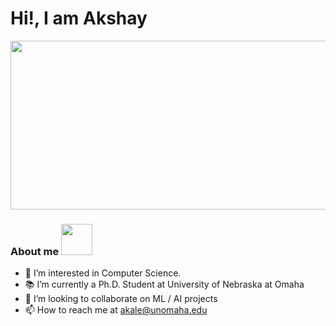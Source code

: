 

<h1> Hi!, I am Akshay</a> <img src="https://emojis.slackmojis.com/emojis/images/1531849430/4246/blob-sunglasses.gif?1531849430" width="15px"></h1>
</h1>
<img width="600" height="270" src="https://user-images.githubusercontent.com/7465916/171491986-440b639b-f7be-4174-93f1-b30b95ec4cd6.gif" align=center>
<!-- 
### 📬 Find me at
[![Github Badge](http://img.shields.io/badge/-Github-black?style=flat-square&logo=github&link=https://github.com/Defcon27/)](https://github.com/Defcon27/) 
[![Linkedin Badge](https://img.shields.io/badge/-LinkedIn-blue?style=flat-square&logo=Linkedin&logoColor=white&link=https://www.linkedin.com/in/hemanthkollipara/)](https://www.linkedin.com/in/hemanthkollipara)
[![Hackerrank Badge](https://img.shields.io/badge/-Hackerrank-2EC866?style=flat-square&logo=HackerRank&logoColor=white&link=https://www.hackerrank.com/Defcon27)](https://www.hackerrank.com/Defcon27)
[![Stackoverflow Badge](https://img.shields.io/badge/-Stack%20overflow-FE7A16?style=flat-square&logo=stack-overflow&logoColor=white&link=https://stackoverflow.com/users/11534375/hemanth-kollipara)](https://stackoverflow.com/users/11534375/hemanth-kollipara)
[![Gmail Badge](https://img.shields.io/badge/-Gmail-d14836?style=flat-square&logo=Gmail&logoColor=white&link=mailto:defcon.sentinal95@gmail.com)](mailto:defcon.sentinal95@gmail.com)
[![GeeksforGeeks Badge](https://img.shields.io/badge/-GeeksforGeeks-0F9D58?style=flat-square&logo=GeeksforGeeks&logoColor=white&link=https://auth.geeksforgeeks.org/user/hemanthkollipara/articles)](https://auth.geeksforgeeks.org/user/hemanthkollipara/articles) -->


### About me <img src="https://media.giphy.com/media/VgCDAzcKvsR6OM0uWg/giphy.gif" width="50"> 
- 👀 I’m interested in Computer Science. 
- 📚 I’m currently a Ph.D. Student at University of Nebraska at Omaha
- 💞️ I’m looking to collaborate on ML / AI projects
- 📫 How to reach me at akale@unomaha.edu



 <br/><br/>



<!-- 
## ⚡️ A Few Quick Facts

- 🔭 I’m currently working on NLP Project
- 🌱 I’m currently learning Java ☕ -->


<!-- - <img src="https://media.giphy.com/media/WUlplcMpOCEmTGBtBW/giphy.gif" width="30">  I enjoy working on
  - 📊 Machine Learning & Data Science
  - 🖼 Computer Vision
  - 🛠 DIY Raspberry Pi Projects
  - 🤖 Robotics
- 📝 I write technical blogs and articles
- 👯 I’m looking to collaborate on making hardware projects with Raspberry Pi or Nvidia Jetson Nano
- 🤔 I’m looking for help with Devops
- 💬 Ask me about Python, ML, CV, Raspi
- 📙 Check out my [Resume](https://www.linkedin.com/in/hemanthkollipara/)
- 🎉 Fun-Fact: I ❤️ Astrophysics and SpaceX🚀 and watch a lot Sci-Fi Movies🎬
 -->

<!-- 
<details>
  <summary>Some more stuff 😄</summary>
  
### 🖥️ My DevSetup
<img src="https://img.shields.io/badge/Legion-555555.svg?&style=flat-square&logo=Lenovo&logoColor=E2231A"> <img src="https://img.shields.io/badge/Windows-555555.svg?&style=flat-square&logo=windows&logoColor=0078D6"> <img src="https://img.shields.io/badge/Chrome-555555.svg?&style=flat-square&logo=google-chrome&logoColor=FABC0C"> <img src="https://img.shields.io/badge/VS Code-555555?style=flat-square&logo=visual-studio-code&logoColor=007ACC"> <img src="https://img.shields.io/badge/Terminal-555555.svg?&style=flat-square&logo=powershell&logoColor=white"> <img src="https://img.shields.io/badge/Jupyter-555555.svg?&style=flat-square&logo=jupyter&logoColor=F37626"> <img src="https://img.shields.io/badge/Spotify-555555.svg?&style=flat-square&logo=spotify&logoColor=1ED760"> 

### ⚙️ Some Tool and Tech I use
<code><img height="30" src="https://avatars0.githubusercontent.com/u/1525981?s=200&v=4"></code>
<code><img height="30" src="https://raw.githubusercontent.com/github/explore/80688e429a7d4ef2fca1e82350fe8e3517d3494d/topics/cpp/cpp.png"></code>
<code><img height="30" src="https://raw.githubusercontent.com/github/explore/80688e429a7d4ef2fca1e82350fe8e3517d3494d/topics/javascript/javascript.png"></code>
<code><img height="30" src="https://avatars3.githubusercontent.com/u/9950313?s=200&v=4"></code>
  <code><img height="30" src="https://avatars1.githubusercontent.com/u/45120?s=200&v=4"></code>
<code><img height="30" src="https://raw.githubusercontent.com/github/explore/80688e429a7d4ef2fca1e82350fe8e3517d3494d/topics/html/html.png"></code>
<code><img height="30" src="https://avatars1.githubusercontent.com/u/1517864?s=200&v=4"></code>
<code><img height="30" src="https://avatars1.githubusercontent.com/u/2918581?s=200&v=4"></code>
<code><img height="30" src="https://avatars3.githubusercontent.com/u/18133?s=200&v=4"></code>
<code><img height="30" src="https://avatars1.githubusercontent.com/u/5009934?s=200&v=4"></code>
<code><img height="30" src="https://avatars0.githubusercontent.com/u/365630?s=88&v=4"></code>
<code><img height="30" src="https://avatars.githubusercontent.com/u/15658638"></code>
<code><img height="30" src="https://avatars.githubusercontent.com/u/34455048"></code>
<code><img height="30" src="https://raw.githubusercontent.com/github/explore/80688e429a7d4ef2fca1e82350fe8e3517d3494d/topics/raspberry-pi/raspberry-pi.png"></code>
<code><img height="30" src="https://avatars2.githubusercontent.com/u/1728152?s=200&v=4"></code>  
</details>


### 🚀 Quick Stats
<p align="center">
<img width="450" align="center" src="https://github-readme-stats-defcon27.vercel.app/api?username=Defcon27&show_icons=true&line_height=21&theme=react" alt="Defcon27's Github Stats" />
<img width="340" height="155" align="center" 
     src="https://github-readme-stats-defcon27.vercel.app/api/top-langs/?username=Defcon27&langs_count=6&hide=handlebars,jupyter notebook,css&theme=react&line_height=27&layout=compact" />
</p>


![Profile Views](https://komarev.com/ghpvc/?username=Defcon27)


<details>
<summary> 💥 Working on </summary>
<br>
<p align="center">
<a href="https://github.com/Defcon27/Machine-Learning">
<img src="https://github-readme-stats-defcon27.vercel.app/api/pin/?username=Defcon27&repo=Machine-Learning&show_owner=true&theme=react" />
</a>&ensp;
<a href="https://github.com/Defcon27/Deep-Learning">
<img src="https://github-readme-stats-defcon27.vercel.app/api/pin/?username=Defcon27&repo=Deep-Learning&show_owner=true&theme=react" />
</a>
</p>
</details>

 -->

<!--
**Defcon27/Defcon27** is a ✨ _special_ ✨ repository because its `README.md` (this file) appears on your GitHub profile.

pic on right
<img height="270" src="sss.svg" align=right>

 
views
![Profile Views](https://komarev.com/ghpvc/?username=Defcon27)
[![HitCount](http://hits.dwyl.com/Defcon27/.svg)](http://hits.dwyl.com/Defcon27)


social modded badge
<a href="https://www.linkedin.com/in/michael-hoffmann-3b8933b1"><img src="https://img.shields.io/badge/linkedin-%230077B5.svg?&style=for-the-badge&logo=linkedin&logoColor=white" height=25></a>


language badges:
![Python](https://img.shields.io/badge/Python-FECE00?style=flat&logo=Python&logoColor=3776AB)
![C](https://img.shields.io/badge/C-00599C?style=flat&logo=c)
![C++](https://img.shields.io/badge/C++-00599C?style=flat&logo=c%2b%2b)

![HTML5](https://img.shields.io/badge/HTML5-E34F26?style=flat&logo=html5&logoColor=white)
![CSS3](https://img.shields.io/badge/CSS3-1572B6?style=flat&logo=css3)
![Bootstrap](https://img.shields.io/badge/Bootstrap-563D7C?style=flat&logo=bootstrap)
![JavaScript](https://img.shields.io/badge/JavaScript-555555?style=flat&logo=javascript)
![Nodejs](https://img.shields.io/badge/Nodejs-555555?style=flat&logo=Node.js)
![MongoDB](https://img.shields.io/badge/MongoDB-555555?style=flat&logo=mongodb)

![Git](https://img.shields.io/badge/Git-555555?style=flat-square&logo=git)
![GitHub](https://img.shields.io/badge/GitHub-181717?style=flat-square&logo=github)


-->

<!---
kaleoyster/kaleoyster is a ✨ special ✨ repository because its `README.md` (this file) appears on your GitHub profile.
You can click the Preview link to take a look at your changes.
--->
